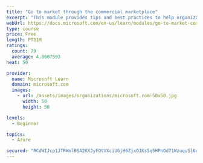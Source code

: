 ```yaml
---
title: "Go to market through the commercial marketplace"
excerpt: "This module provides tips and best practices to help organizations create their business plan for success in the commercial marketplace"
webUrl: https://docs.microsoft.com/en-us/learn/modules/go-to-market-commercial-marketplace/
type: course
price: Free
length: PT31M
ratings:
  count: 79
  average: 4.8607593
heat: 50

provider:
  name: Microsoft Learn
  domain: microsoft.com
  images:
    - url: /assets/images/organizations/microsoft.com-50x50.jpg
      width: 50
      height: 50

levels:
  - Beginner

topics:
  - Azure

secured: "RCdWIJcp1JTRWmlBSA2KXJyFOtVXciU6jH6ZjxOJKs5q5HPnOd71WzuquSl6uo/BKxNO0rn4A7pJf9ncO0I16K/ybCFLUW7LB0p8lv9GoKxzJwIfMnjSTMKORTG6T1drrWVDIV7RGyp5ejs5KZJFcmrwjmIFRGOwYfXOwSLZXduZFWtB6nDmHXRHJeKy0JePOgfTFa59EnAJB/wn8L+vVYoVMib7JssBpnj0stokRQMnGfXVPiZ7rUovRmEv9FxgSaFQhTXXcrTZWSeK40/jUQ772NXhwa/C576+nzApBITn4gm/wJjbP0SokOYWwtYiLC/NiM6HIw2/aH3PBJAaIEaUKqRGo6Q/dY4nZVI9ILR88htoi4ylu4VZJt98E/1pKrD6cQXZYbqC/iHNTEfftzcoEeqSXZzVj+eZisnxOFM=;hXjz77gkj0LzOfa139As8Q=="
---
```


